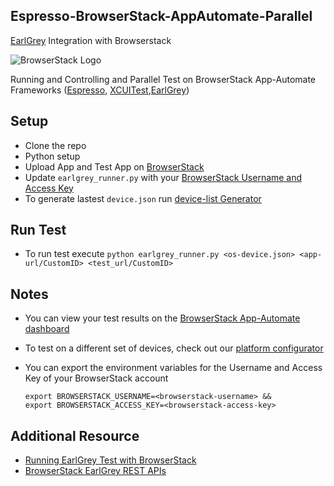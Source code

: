 ## Espresso-BrowserStack-AppAutomate-Parallel

[EarlGrey](https://opensource.google/projects/earlgrey) Integration with Browserstack

![BrowserStack Logo](https://d98b8t1nnulk5.cloudfront.net/production/images/layout/logo-header.png?1469004780)

Running and Controlling and Parallel Test on BrowserStack App-Automate Frameworks ([Espresso](https://github.com/RathilVasani/Bstack-AppAutomate-Parallel/tree/master/espresso), [XCUITest](https://github.com/RathilVasani/Bstack-AppAutomate-Parallel/tree/master/xcuitest),[EarlGrey](https://github.com/RathilVasani/Bstack-AppAutomate-Parallel/tree/master/earlgrey))

## Setup

- Clone the repo
- Python setup
- Upload App and Test App on [BrowserStack](https://www.browserstack.com/app-automate/rest-api?framework=earlgrey)
- Update `earlgrey_runner.py` with your [BrowserStack Username and Access Key](https://www.browserstack.com/accounts/settings)
- To generate lastest `device.json` run [device-list Generator](https://github.com/RathilVasani/Bstack-AppAutomate-Parallel)

## Run Test

- To run test  execute `python earlgrey_runner.py <os-device.json> <app-url/CustomID> <test_url/CustomID>`

## Notes
* You can view your test results on the [BrowserStack App-Automate dashboard](https://app-automate.browserstack.com/)
* To test on a different set of devices, check out our [platform configurator](https://www.browserstack.com/list-of-browsers-and-platforms/app_automate)
* You can export the environment variables for the Username and Access Key of your BrowserStack account

  ```
  export BROWSERSTACK_USERNAME=<browserstack-username> &&
  export BROWSERSTACK_ACCESS_KEY=<browserstack-access-key>
  ```
## Additional Resource
- [Running EarlGrey Test with BrowserStack](https://www.browserstack.com/app-automate/earlgrey/get-started)
- [BrowserStack EarlGrey REST APIs](https://www.browserstack.com/app-automate/rest-api?framework=earlgrey)
